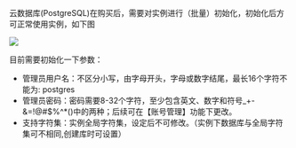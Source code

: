 云数据库(PostgreSQL)在购买后，需要对实例进行（批量）初始化，初始化后方可正常使用实例，如下图

![](https://main.qcloudimg.com/raw/75548c0c8733f714e8a0db341c588ed3.png)

目前需要初始化一下参数：
- 	管理员用户名：不区分小写，由字母开头，字母或数字结尾，最长16个字符不能为: postgres
- 	管理员密码：密码需要8-32个字符，至少包含英文、数字和符号_+-&=!@#$%^*()中的两种；后续可在【账号管理】功能下更改。
- 	支持字符集：实例全局字符集，设定后不可修改。（实例下数据库与全局字符集可不相同,创建库时可设置）
